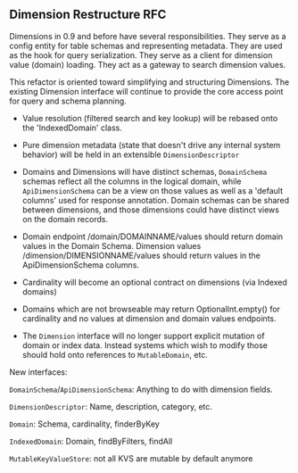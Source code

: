 Dimension Restructure RFC
-------------------------

Dimensions in 0.9 and before have several responsibilities.
They serve as a config entity for table schemas and representing metadata.  They are used as the hook for query
serialization.  They serve as a client for dimension value (domain) loading.  They act as a gateway to search
dimension values.

This refactor is oriented toward simplifying and structuring Dimensions.  The existing Dimension interface will
continue to provide the core access point for query and schema planning.

* Value resolution (filtered search and key lookup) will be rebased onto  the 'IndexedDomain' class.  

* Pure dimension metadata (state that doesn't drive any internal system behavior) will be held in an extensible
`DimensionDescriptor`

* Domains and Dimensions will have distinct schemas, `DomainSchema` schemas reflect all the columns in the logical 
domain, while `ApiDimensionSchema` can be a view on those values as well as a 'default columns'
used for response annotation.  Domain schemas can be shared between dimensions, and those dimensions could have distinct
views on the domain records.

* Domain endpoint /domain/DOMAINNAME/values should return domain values in the Domain Schema.  Dimension values 
/dimension/DIMENSIONNAME/values should return values in the ApiDimensionSchema columns.

* Cardinality will become an optional contract on dimensions (via Indexed domains)  

* Domains which are not browseable may return OptionalInt.empty() for cardinality and no values at dimension and 
domain values endpoints.

* The `Dimension` interface will no longer support explicit mutation of domain or index data.  Instead systems which 
wish to modify those should hold onto references to `MutableDomain`, etc.

New interfaces:

`DomainSchema`/`ApiDimensionSchema`:  Anything to do with dimension fields.

`DimensionDescriptor`: Name, description, category, etc.

`Domain`: Schema, cardinality, finderByKey

`IndexedDomain`: Domain, findByFilters, findAll

`MutableKeyValueStore`: not all KVS are mutable by default anymore



